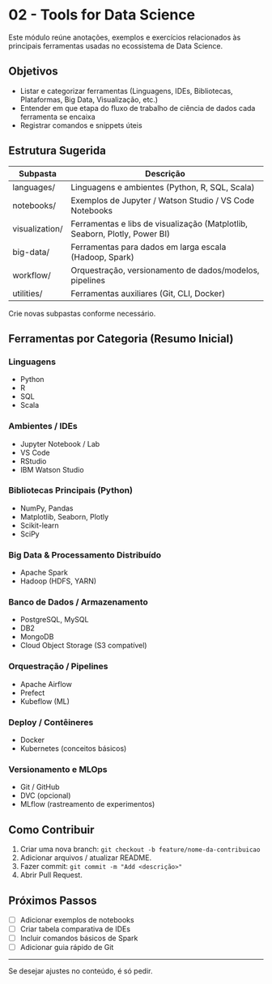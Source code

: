 # 02 - Tools for Data Science

Este módulo reúne anotações, exemplos e exercícios relacionados às principais ferramentas usadas no ecossistema de Data Science.

## Objetivos
- Listar e categorizar ferramentas (Linguagens, IDEs, Bibliotecas, Plataformas, Big Data, Visualização, etc.)
- Entender em que etapa do fluxo de trabalho de ciência de dados cada ferramenta se encaixa
- Registrar comandos e snippets úteis

## Estrutura Sugerida
| Subpasta | Descrição |
|----------|-----------|
| languages/ | Linguagens e ambientes (Python, R, SQL, Scala) |
| notebooks/ | Exemplos de Jupyter / Watson Studio / VS Code Notebooks |
| visualization/ | Ferramentas e libs de visualização (Matplotlib, Seaborn, Plotly, Power BI) |
| big-data/ | Ferramentas para dados em larga escala (Hadoop, Spark) |
| workflow/ | Orquestração, versionamento de dados/modelos, pipelines |
| utilities/ | Ferramentas auxiliares (Git, CLI, Docker) |

Crie novas subpastas conforme necessário.

## Ferramentas por Categoria (Resumo Inicial)

### Linguagens
- Python
- R
- SQL
- Scala

### Ambientes / IDEs
- Jupyter Notebook / Lab
- VS Code
- RStudio
- IBM Watson Studio

### Bibliotecas Principais (Python)
- NumPy, Pandas
- Matplotlib, Seaborn, Plotly
- Scikit-learn
- SciPy

### Big Data & Processamento Distribuído
- Apache Spark
- Hadoop (HDFS, YARN)

### Banco de Dados / Armazenamento
- PostgreSQL, MySQL
- DB2
- MongoDB
- Cloud Object Storage (S3 compatível)

### Orquestração / Pipelines
- Apache Airflow
- Prefect
- Kubeflow (ML)

### Deploy / Contêineres
- Docker
- Kubernetes (conceitos básicos)

### Versionamento e MLOps
- Git / GitHub
- DVC (opcional)
- MLflow (rastreamento de experimentos)

## Como Contribuir
1. Criar uma nova branch: `git checkout -b feature/nome-da-contribuicao`
2. Adicionar arquivos / atualizar README.
3. Fazer commit: `git commit -m "Add <descrição>"`
4. Abrir Pull Request.

## Próximos Passos
- [ ] Adicionar exemplos de notebooks
- [ ] Criar tabela comparativa de IDEs
- [ ] Incluir comandos básicos de Spark
- [ ] Adicionar guia rápido de Git

---
Se desejar ajustes no conteúdo, é só pedir.